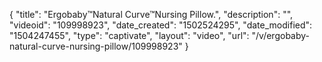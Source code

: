 {
    "title": "Ergobaby&trade;Natural Curve&trade;Nursing Pillow.",
    "description": "",
    "videoid": "109998923",
    "date_created": "1502524295",
    "date_modified": "1504247455",
    "type": "captivate",
    "layout": "video",
    "url": "\/v\/ergobaby-natural-curve-nursing-pillow\/109998923"
}